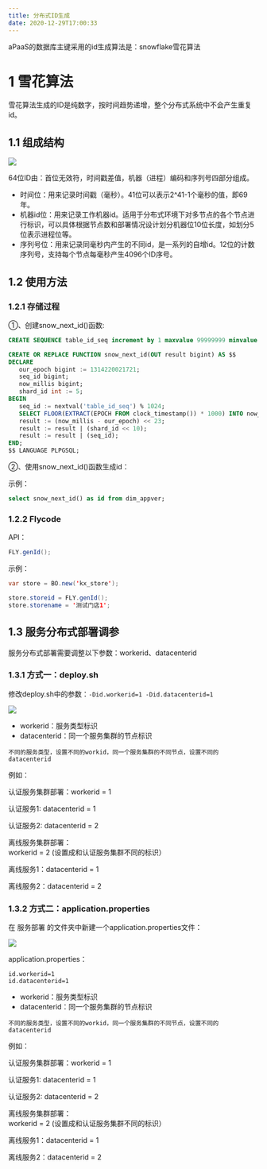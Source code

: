 ```yaml
---
title: 分布式ID生成
date: 2020-12-29T17:00:33
---
```


aPaaS的数据库主键采用的id生成算法是：snowflake雪花算法

# 1 雪花算法

雪花算法生成的ID是纯数字，按时间趋势递增，整个分布式系统中不会产生重复id。

## 1.1 组成结构

![](http://apaas.wxchina.com:8881/wp-content/uploads/%E5%88%86%E5%B8%83%E5%BC%8FID%E7%94%9F%E6%88%901.png)

64位ID由：首位无效符，时间戳差值，机器（进程）编码和序列号四部分组成。

* 时间位：用来记录时间戳（毫秒）。41位可以表示2^41-1个毫秒的值，即69年。
* 机器id位：用来记录工作机器id。适用于分布式环境下对多节点的各个节点进行标识，可以具体根据节点数和部署情况设计划分机器位10位长度，如划分5位表示进程位等。
* 序列号位：用来记录同毫秒内产生的不同id，是一系列的自增id。12位的计数序列号，支持每个节点每毫秒产生4096个ID序号。

## 1.2 使用方法

### 1.2.1 存储过程

①、创建snow\_next\_id()函数:

```sql
CREATE SEQUENCE table_id_seq increment by 1 maxvalue 99999999 minvalue 1 start 1 cycle;

CREATE OR REPLACE FUNCTION snow_next_id(OUT result bigint) AS $$
DECLARE
   our_epoch bigint := 1314220021721;
   seq_id bigint;
   now_millis bigint;
   shard_id int := 5;
BEGIN
   seq_id := nextval('table_id_seq') % 1024;
   SELECT FLOOR(EXTRACT(EPOCH FROM clock_timestamp()) * 1000) INTO now_millis;
   result := (now_millis - our_epoch) << 23;
   result := result | (shard_id << 10);
   result := result | (seq_id);
END;
$$ LANGUAGE PLPGSQL;
```

②、使用snow\_next\_id()函数生成id：

示例：

```sql
select snow_next_id() as id from dim_appver;
```

### 1.2.2 Flycode

API：

```java
FLY.genId();
```

示例：

```java
var store = BO.new('kx_store');

store.storeid = FLY.genId();
store.storename = '测试门店1';
```

## 1.3 服务分布式部署调参

服务分布式部署需要调整以下参数：workerid、datacenterid

### 1.3.1 方式一：deploy.sh

修改deploy.sh中的参数：`-Did.workerid=1 -Did.datacenterid=1`

![](http://apaas.wxchina.com:8881/wp-content/uploads/%E5%88%86%E5%B8%83%E5%BC%8FID%E7%94%9F%E6%88%902.png)

* workerid：服务类型标识
* datacenterid：同一个服务集群的节点标识

`不同的服务类型，设置不同的workid，同一个服务集群的不同节点，设置不同的datacenterid`

例如：

认证服务集群部署：workerid = 1

认证服务1: datacenterid = 1

认证服务2: datacenterid = 2

离线服务集群部署：  
workerid = 2 (设置成和认证服务集群不同的标识）

离线服务1：datacenterid = 1

离线服务2：datacenterid = 2

### 1.3.2 方式二：application.properties

在 服务部署 的文件夹中新建一个application.properties文件：

![](http://apaas.wxchina.com:8881/wp-content/uploads/%E5%88%86%E5%B8%83%E5%BC%8FID%E7%94%9F%E6%88%903.png)

application.properties：

```
id.workerid=1
id.datacenterid=1
```

* workerid：服务类型标识
* datacenterid：同一个服务集群的节点标识

`不同的服务类型，设置不同的workid，同一个服务集群的不同节点，设置不同的datacenterid`

例如：

认证服务集群部署：workerid = 1

认证服务1: datacenterid = 1

认证服务2: datacenterid = 2

离线服务集群部署：  
workerid = 2 (设置成和认证服务集群不同的标识）

离线服务1：datacenterid = 1

离线服务2：datacenterid = 2